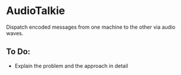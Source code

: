 # AudioTalkie
Dispatch encoded messages from one machine to the other via audio waves. 

## To Do:
- Explain the problem and the approach in detail
